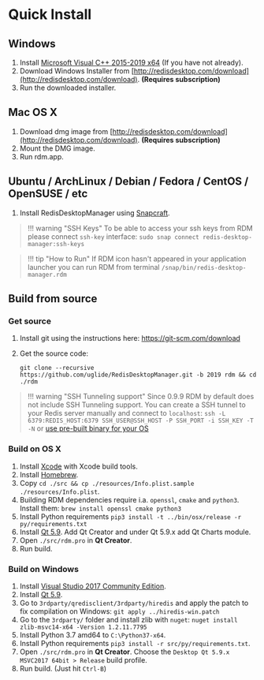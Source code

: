 # Quick Install

## Windows

1. Install [Microsoft Visual C++ 2015-2019 x64](https://aka.ms/vs/16/release/vc_redist.x64.exe)  (If you have not already).
2. Download Windows Installer from [http://redisdesktop.com/download](http://redisdesktop.com/download). **(Requires subscription)**
3. Run the downloaded installer.

## Mac OS X

1. Download dmg image from [http://redisdesktop.com/download](http://redisdesktop.com/download). **(Requires subscription)**
2. Mount the DMG image.
3. Run rdm.app.

## Ubuntu / ArchLinux / Debian / Fedora / CentOS / OpenSUSE / etc

1. Install RedisDesktopManager using [Snapcraft](https://snapcraft.io/redis-desktop-manager).

> !!! warning "SSH Keys"
    To be able to access your ssh keys from RDM please connect `ssh-key` interface:
    `sudo snap connect redis-desktop-manager:ssh-keys`
    
> !!! tip "How to Run"
    If RDM icon hasn't appeared in your application launcher you can run RDM from terminal `/snap/bin/redis-desktop-manager.rdm`

## Build from source

### Get source

1. Install git using the instructions here: https://git-scm.com/download
    
2. Get the source code:
    ```
    git clone --recursive https://github.com/uglide/RedisDesktopManager.git -b 2019 rdm && cd ./rdm
    ```

> !!! warning "SSH Tunneling support"
    Since 0.9.9 RDM by default does not include SSH Tunneling support. You can create a SSH tunnel to your Redis server manually and connect to `localhost`:
    `ssh -L 6379:REDIS_HOST:6379 SSH_USER@SSH_HOST -P SSH_PORT -i SSH_KEY -T -N` or [use pre-built binary for your OS](#quick-install)


### Build on OS X

1. Install [Xcode](https://developer.apple.com/xcode/) with Xcode build tools.
2. Install [Homebrew](http://brew.sh/).
3. Copy `cd ./src && cp ./resources/Info.plist.sample ./resources/Info.plist`.
4. Building RDM dependencies require i.a. `openssl`, `cmake` and `python3`. Install them: `brew install openssl cmake python3`
5. Install Python requirements `pip3 install -t ../bin/osx/release -r py/requirements.txt`
6. Install [Qt 5.9](http://www.qt.io/download-open-source/#section-2). Add Qt Creator and under Qt 5.9.x add Qt Charts module.
7. Open `./src/rdm.pro` in **Qt Creator**.
8. Run build. 

### Build on Windows

1. Install [Visual Studio 2017 Community Edition](https://docs.microsoft.com/en-us/visualstudio/releasenotes/vs2017-relnotes).
2. Install [Qt 5.9](https://www.qt.io/download).
3. Go to `3rdparty/qredisclient/3rdparty/hiredis` and apply the patch to fix compilation on Windows:
`git apply ../hiredis-win.patch`
4. Go to the `3rdparty/` folder and install zlib with `nuget`: `nuget install zlib-msvc14-x64 -Version 1.2.11.7795`
5. Install Python 3.7 amd64 to `C:\Python37-x64`.
6. Install Python requirements `pip3 install -r src/py/requirements.txt`.
7. Open `./src/rdm.pro` in **Qt Creator**.  Choose the `Desktop Qt 5.9.x MSVC2017 64bit > Release` build profile.
8. Run build. (Just hit `Ctrl-B`)
